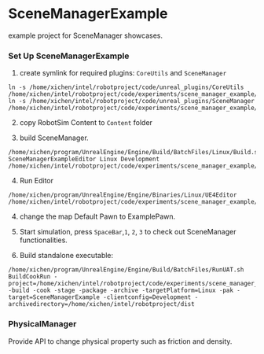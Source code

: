 # SceneManagerExample

example project for SceneManager showcases.

### Set Up SceneManagerExample

1. create symlink for required plugins: `CoreUtils` and `SceneManager`

 ```buildoutcfg
ln -s /home/xichen/intel/robotproject/code/unreal_plugins/CoreUtils /home/xichen/intel/robotproject/code/experiments/scene_manager_example/SceneManagerExample/Plugins/CoreUtils
ln -s /home/xichen/intel/robotproject/code/unreal_plugins/SceneManager /home/xichen/intel/robotproject/code/experiments/scene_manager_example/SceneManagerExample/Plugins/SceneManager
```

2. copy RobotSim Content to `Content` folder

3. build SceneManager.

```buildoutcfg
/home/xichen/program/UnrealEngine/Engine/Build/BatchFiles/Linux/Build.sh SceneManagerExampleEditor Linux Development /home/xichen/intel/robotproject/code/experiments/scene_manager_example/SceneManagerExample/SceneManagerExample.uproject
```

4. Run Editor

```buildoutcfg
/home/xichen/program/UnrealEngine/Engine/Binaries/Linux/UE4Editor /home/xichen/intel/robotproject/code/experiments/scene_manager_example/SceneManagerExample/SceneManagerExample.uproject
```

4. change the map Default Pawn to ExamplePawn.

5. Start simulation, press `SpaceBar`,`1`, `2`, `3` to check out SceneManager functionalities.

6. Build standalone executable:

```buildoutcfg
/home/xichen/program/UnrealEngine/Engine/Build/BatchFiles/RunUAT.sh BuildCookRun -project=/home/xichen/intel/robotproject/code/experiments/scene_manager_example/SceneManagerExample/SceneManagerExample.uproject -build -cook -stage -package -archive -targetPlatform=Linux -pak -target=SceneManagerExample -clientconfig=Development -archivedirectory=/home/xichen/intel/robotproject/dist
```

### PhysicalManager
Provide API to change physical property such as friction and density. 
